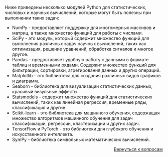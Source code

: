 Ниже приведены несколько модулей Python для статистических, числовых и научных вычислений, которые могут быть полезны
при выполнении таких задач:

- NumPy - предоставляет поддержку для многомерных массивов и матриц, а также множество функций для работы с числами.
- SciPy - это модуль, который содержит множество функций для выполнения различных задач научных вычислений, таких как
  оптимизация, решение уравнений, обработка сигналов и многое другое.
- Pandas - предоставляет удобную работу с данными в формате таблиц и временными рядами. Содержит множество функций для
  фильтрации, сортировки, агрегирования данных и других операций.
- Matplotlib - это библиотека для создания различных видов графиков и диаграмм.
- Seaborn - библиотека для визуализации статистических данных, красивый визульные эффекты.
- Statsmodels - содержит множество функций для статистических вычислений, таких как линейная регрессия, временные ряды,
  классификация и другие.
- Scikit-learn - это библиотека для машинного обучения, содержащая множество алгоритмов машинного обучения для задач
  классификации, регрессии, кластеризации и других задач.
- TensorFlow и PyTorch - это библиотеки для глубокого обучения и искусственного интеллекта.
- SymPy - библиотека символьных математических вычислений.

<div align="right">

[Вернуться к вопросам](../Вопросы.md)

</div>
